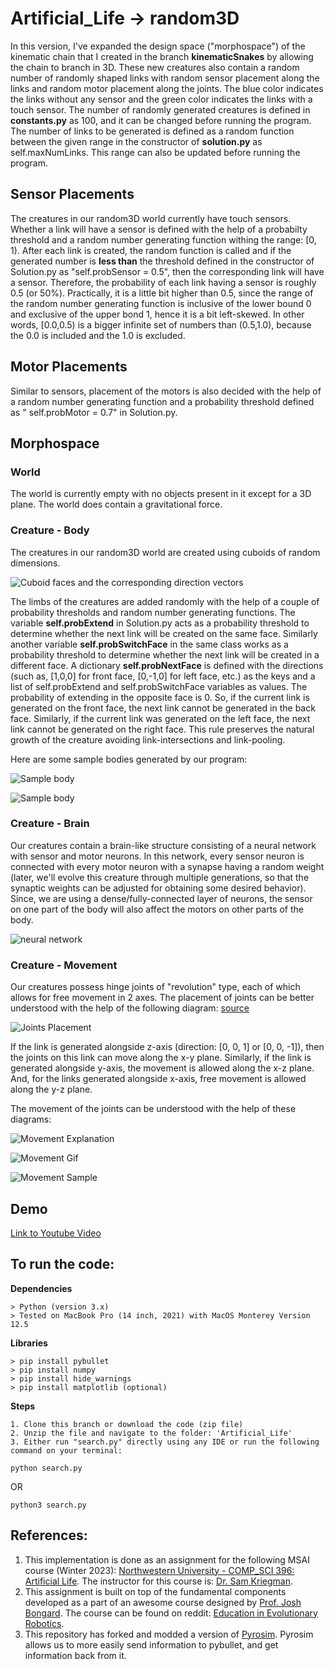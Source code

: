 # Artificial_Life -> random3D

In this version, I've expanded the design space ("morphospace") of the kinematic chain that I created in the branch **kinematicSnakes** by allowing the chain to branch in 3D. These new creatures also contain a random number of randomly shaped links with random sensor placement along the links and random motor placement along the joints. The blue color indicates the links without any sensor and the green color indicates the links with a touch sensor. The number of randomly generated creatures is defined in **constants.py** as 100, and it can be changed before running the program. The number of links to be generated is defined as a random function between the given range in the constructor of **solution.py** as self.maxNumLinks. This range can also be updated before running the program.

## Sensor Placements

The creatures in our random3D world currently have touch sensors. Whether a link will have a sensor is defined with the help of a probabilty threshold and a random number generating function withing the range: [0, 1). After each link is created, the random function is called and if the generated number is **less than** the threshold defined in the constructor of Solution.py as "self.probSensor = 0.5", then the corresponding link will have a sensor. Therefore, the probability of each link having a sensor is roughly 0.5 (or 50%). Practically, it is a little bit higher than 0.5, since the range of the random number generating function is inclusive of the lower bound 0 and exclusive of the upper bond 1, hence it is a bit left-skewed. In other words, [0.0,0.5) is a bigger infinite set of numbers than (0.5,1.0), because the 0.0 is included and the 1.0 is excluded.

## Motor Placements

Similar to sensors, placement of the motors is also decided with the help of a random number generating function and a probability threshold defined as " self.probMotor = 0.7" in Solution.py.

## Morphospace

### World

The world is currently empty with no objects present in it except for a 3D plane. The world does contain a gravitational force.

### Creature - Body

The creatures in our random3D world are created using cuboids of random dimensions. 

![Cuboid faces and the corresponding direction vectors](https://github.com/vTheWise/Artificial_Life/blob/random3D/Diagrams/Cube_Faces.jpg?raw=true)

The limbs of the creatures are added randomly with the help of a couple of probability thresholds and random number generating functions.
The variable **self.probExtend** in Solution.py acts as a probability threshold to determine whether the next link will be created on the same face. Similarly another variable **self.probSwitchFace** in the same class works as a probability threshold to determine whether the next link will be created in a different face. A dictionary **self.probNextFace** is defined with the directions (such as, [1,0,0] for front face, [0,-1,0] for left face, etc.) as the keys and a list of self.probExtend and self.probSwitchFace variables as values. The probability of extending in the opposite face is 0. So, if the current link is generated on the front face, the next link cannot be generated in the back face. Similarly, if the current link was generated on the left face, the next link cannot be generated on the right face. This rule preserves the natural growth of the creature avoiding link-intersections and link-pooling.

Here are some sample bodies generated by our program:

![Sample body](https://github.com/vTheWise/Artificial_Life/blob/random3D/Diagrams/Sample_Body_1.png?raw=true)

![Sample body](https://github.com/vTheWise/Artificial_Life/blob/random3D/Diagrams/Sample_Body.png?raw=true)


### Creature - Brain

Our creatures contain a brain-like structure consisting of a neural network with sensor and motor neurons. In this network, every sensor neuron is connected with every motor neuron with a synapse having a random weight (later, we'll evolve this creature through multiple generations, so that the synaptic weights can be adjusted for obtaining some desired behavior). Since, we are using a dense/fully-connected layer of neurons, the sensor on one part of the body will also affect the motors on other parts of the body.

![neural network](https://github.com/vTheWise/Artificial_Life/blob/random3D/Diagrams/Brain.jpg?raw=true)

### Creature - Movement

Our creatures possess hinge joints of "revolution" type, each of which allows for free movement in 2 axes. The placement of joints can be better understood with the help of the following diagram: [source](https://docs.google.com/presentation/d/1zvZzFyTf8PBNjzQZx_gZk84aUntZo2bUKhpe78yT4OY/edit#slide=id.g10dad2fba23_2_428)

![Joints Placement](https://github.com/vTheWise/Artificial_Life/blob/random3D/Diagrams/Joints%20Position.png?raw=true)

If the link is generated alongside z-axis (direction: [0, 0, 1] or [0, 0, -1]), then the joints on this link can move along the x-y plane. Similarly, if the link is generated alongside y-axis, the movement is allowed along the x-z plane. And, for the links generated alongside x-axis, free movement is allowed along the y-z plane. 

The movement of the joints can be understood with the help of these diagrams:

![Movement Explanation](https://github.com/vTheWise/Artificial_Life/blob/random3D/Diagrams/Link_Movement.png?raw=true)

![Movement Gif](https://github.com/vTheWise/Artificial_Life/blob/random3D/Diagrams/MovementGif.gif?raw=true)

![Movement Sample](https://media.giphy.com/media/v1.Y2lkPTc5MGI3NjExOWQ3NmVkY2M0ZWVjY2E3YWFkNDlkZjAxMTIzMjY2MjhlMGFiNWFiNSZjdD1n/N7LBZXHyhtQRicUhzE/giphy.gif)


## Demo
[Link to Youtube Video](https://youtube.com/shorts/GbT6Caj4Cys?feature=share)

## To run the code:

**Dependencies**
```
> Python (version 3.x)
> Tested on MacBook Pro (14 inch, 2021) with MacOS Monterey Version 12.5
```

**Libraries**
```
> pip install pybullet
> pip install numpy
> pip install hide_warnings
> pip install matplotlib (optional)
```

**Steps**
```
1. Clone this branch or download the code (zip file)
2. Unzip the file and navigate to the folder: 'Artificial_Life'
3. Either run "search.py" directly using any IDE or run the following command on your terminal:
```

```
python search.py
```

OR 

```
python3 search.py
```


## References:
1. This implementation is done as an assignment for the following MSAI course (Winter 2023): [Northwestern University - COMP_SCI 396: Artificial Life](https://www.mccormick.northwestern.edu/computer-science/academics/courses/descriptions/396-2.html). The instructor for this course is: [Dr. Sam Kriegman](https://skriegman.github.io/).
2. This assignment is built on top of the fundamental components developed as a part of an awesome course designed by [Prof. Josh Bongard](https://jbongard.github.io/). The course can be found on reddit: [Education in Evolutionary Robotics](https://www.reddit.com/r/ludobots/wiki/). 
3. This repository has forked and modded a version of [Pyrosim](https://github.com/jbongard/pyrosim.git). Pyrosim allows us to more easily send information to pybullet, and get information back from it.

